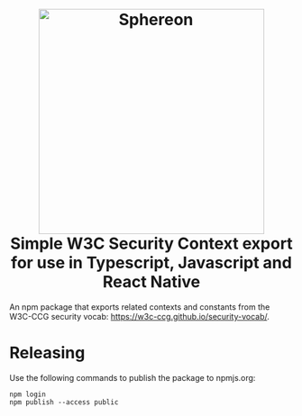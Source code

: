 <h1 align="center">
  <br>
  <a href="https://www.sphereon.com"><img src="https://sphereon.com/content/themes/sphereon/assets/img/logo.svg" alt="Sphereon" width="400"></a>
  <br>
  Simple W3C Security Context export for use in Typescript, Javascript and React Native
  <br>
</h1>

An npm package that exports related contexts and constants from the W3C-CCG security vocab: https://w3c-ccg.github.io/security-vocab/.
# Releasing
Use the following commands to publish the package to npmjs.org:
```
npm login
npm publish --access public
```
